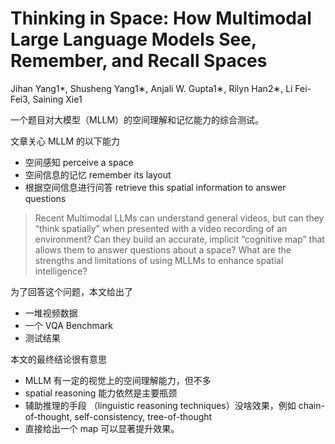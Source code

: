 # Thinking in Space: How Multimodal Large Language Models See, Remember, and Recall Spaces

Jihan Yang1*, Shusheng Yang1∗, Anjali W. Gupta1∗, Rilyn Han2∗, Li Fei-Fei3, Saining Xie1

一个题目对大模型（MLLM）的空间理解和记忆能力的综合测试。

文章关心 MLLM 的以下能力
- 空间感知 perceive a space
- 空间信息的记忆 remember its layout
- 根据空间信息进行问答 retrieve this spatial information to answer questions

> Recent Multimodal LLMs can understand general videos, but can they “think spatially” when presented with a video recording of an environment? Can they build an accurate, implicit “cognitive map” that allows them to answer questions about a space? What are the strengths and limitations of using MLLMs to enhance spatial intelligence?

为了回答这个问题，本文给出了
- 一堆视频数据
- 一个 VQA Benchmark
- 测试结果

本文的最终结论很有意思
- MLLM 有一定的视觉上的空间理解能力，但不多
- spatial reasoning 能力依然是主要瓶颈
- 辅助推理的手段 （linguistic reasoning techniques）没啥效果，例如 chain-of-thought, self-consistency, tree-of-thought
- 直接给出一个 map 可以显著提升效果。